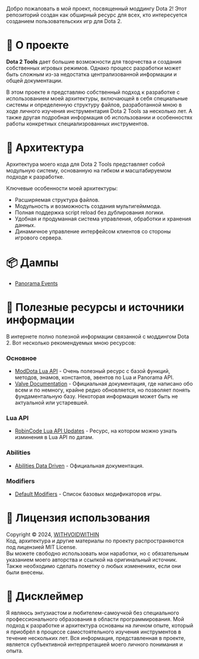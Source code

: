 Добро пожаловать в мой проект, посвященный моддингу Dota 2! Этот репозиторий создан как обширный ресурс для всех, кто интересуется созданием пользовательских игр для Dota 2.

# 📖 О проекте
**Dota 2 Tools** дает большие возможности для творчества и создания собственных игровых режимов. Однако процесс разработки может быть сложным из-за недостатка централизованной информации и общей документации.

В этом проекте я представляю собственный подход к разработке с использованием моей архитектуры, включающей в себя специальные системы и определенную структуру файлов, разработанной мною в ходе личного изучения инструментария Dota 2 Tools за несколько лет. А также другая подробная информация об использовании и особенностях работы конкретных специализрованных инструментов.

# 🏰 Архитектура
Архитектура моего кода для Dota 2 Tools представляет собой модульную систему, основанную на гибком и масштабируемом подходе к разработке.

Ключевые особенности моей архитектуры:
- Расширяемая структура файлов.
- Модульность и возможность создания мультигейммода.
- Полная поддержка script reload без дублирования логики.
- Удобная и продуманная система управления, обработки и хранения данных.
- Динамичное управление интерфейсом клиентов со стороны игрового сервера.

# 📦 Дампы
- [Panorama Events](/dumps/panorama_events.md)

# 🌌 Полезные ресурсы и источники информации
В интернете полно полезной информации связанной с моддингом Dota 2. Вот несколько рекомендуемых мною ресурсов:

### Основное
- [ModDota Lua API](https://moddota.com/api/#!/vscripts) - Очень полезный ресурс с базой функций, методов, энамов, константов, эвентов по Lua и Panorama API.
- [Valve Documentation](https://developer.valvesoftware.com/wiki/Dota_2_Workshop_Tools) - Официальная документация, где написано обо всем и по немногу, крайне редко обновляется, но позволяет понять фундаментальную базу. Некоторая информация может быть не актуальной или устаревшей.
### Lua API
- [RobinCode Lua API Updates](https://robincode.cn/dota2/logs) - Ресурс, на котором можно узнать изминения в Lua API по датам.
### Abilities
- [Abilities Data Driven](https://developer.valvesoftware.com/wiki/Dota_2_Workshop_Tools/Scripting/Abilities_Data_Driven) - Официальная документация.
### Modifiers
- [Default Modifiers](https://developer.valvesoftware.com/wiki/Dota_2_Workshop_Tools/Scripting/Built-In_Modifier_Names) - Список базовых модификаторов игры.

# 📜 Лицензия использования
Copyright © 2024, [WITHVOIDWITHIN](https://steamcommunity.com/id/withvoidwithin/) <br>
Код, архитектура и другие материалы по проекту распространяются под лицензией MIT License. <br>
Вы можете свободно использовать мои наработки, но с обязательным указанием моего авторства и ссылкой на оригинальный источник. Также необходимо сделать пометку о любых изменениях, если они были внесены.

# 📝 Дисклеймер
Я являюсь энтузиастом и любителем-самоучкой без специального профессионального образования в области программирования. Мой подход к разработке и архитектура основаны на личном опыте, который я приобрёл в процессе самостоятельного изучения инструментов в течение нескольких лет. Вся информация, представленная в проекте, является субъективной интерпретацией моего личного понимания и опыта.
